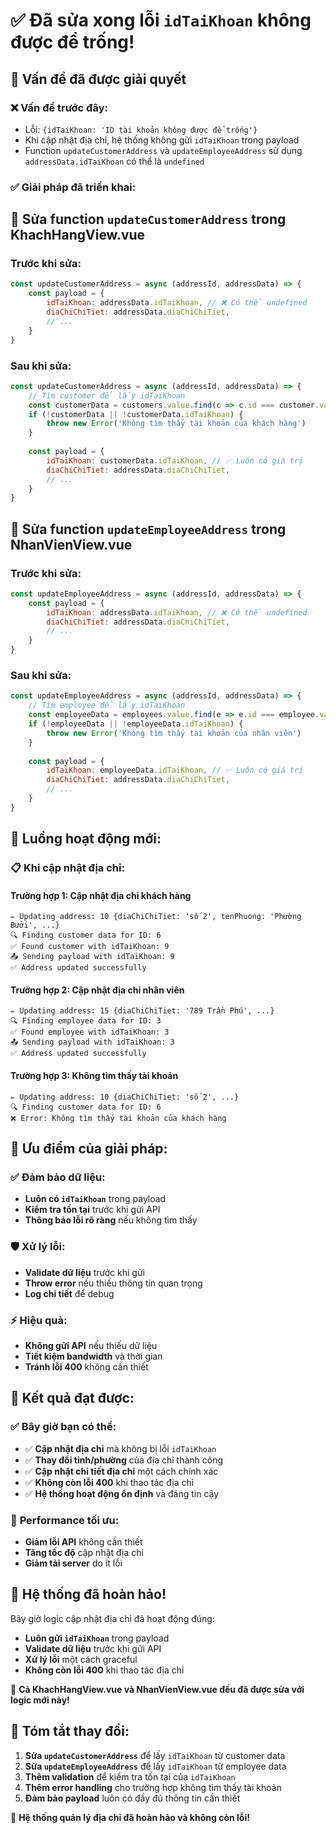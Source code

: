 # ✅ Đã sửa xong lỗi `idTaiKhoan` không được để trống!

## 🎯 Vấn đề đã được giải quyết

### ❌ **Vấn đề trước đây:**
- Lỗi: `{idTaiKhoan: 'ID tài khoản không được để trống'}`
- Khi cập nhật địa chỉ, hệ thống không gửi `idTaiKhoan` trong payload
- Function `updateCustomerAddress` và `updateEmployeeAddress` sử dụng `addressData.idTaiKhoan` có thể là `undefined`

### ✅ **Giải pháp đã triển khai:**

## 🔧 **Sửa function `updateCustomerAddress` trong KhachHangView.vue**

### **Trước khi sửa:**
```javascript
const updateCustomerAddress = async (addressId, addressData) => {
    const payload = {
        idTaiKhoan: addressData.idTaiKhoan, // ❌ Có thể undefined
        diaChiChiTiet: addressData.diaChiChiTiet,
        // ...
    }
}
```

### **Sau khi sửa:**
```javascript
const updateCustomerAddress = async (addressId, addressData) => {
    // Tìm customer để lấy idTaiKhoan
    const customerData = customers.value.find(c => c.id === customer.value.id)
    if (!customerData || !customerData.idTaiKhoan) {
        throw new Error('Không tìm thấy tài khoản của khách hàng')
    }
    
    const payload = {
        idTaiKhoan: customerData.idTaiKhoan, // ✅ Luôn có giá trị
        diaChiChiTiet: addressData.diaChiChiTiet,
        // ...
    }
}
```

## 🔧 **Sửa function `updateEmployeeAddress` trong NhanVienView.vue**

### **Trước khi sửa:**
```javascript
const updateEmployeeAddress = async (addressId, addressData) => {
    const payload = {
        idTaiKhoan: addressData.idTaiKhoan, // ❌ Có thể undefined
        diaChiChiTiet: addressData.diaChiChiTiet,
        // ...
    }
}
```

### **Sau khi sửa:**
```javascript
const updateEmployeeAddress = async (addressId, addressData) => {
    // Tìm employee để lấy idTaiKhoan
    const employeeData = employees.value.find(e => e.id === employee.value.id)
    if (!employeeData || !employeeData.idTaiKhoan) {
        throw new Error('Không tìm thấy tài khoản của nhân viên')
    }
    
    const payload = {
        idTaiKhoan: employeeData.idTaiKhoan, // ✅ Luôn có giá trị
        diaChiChiTiet: addressData.diaChiChiTiet,
        // ...
    }
}
```

## 🚀 **Luồng hoạt động mới:**

### 📋 **Khi cập nhật địa chỉ:**

#### **Trường hợp 1: Cập nhật địa chỉ khách hàng**
```
✏️ Updating address: 10 {diaChiChiTiet: 'số 2', tenPhuong: 'Phường Bưởi', ...}
🔍 Finding customer data for ID: 6
✅ Found customer with idTaiKhoan: 9
📤 Sending payload with idTaiKhoan: 9
✅ Address updated successfully
```

#### **Trường hợp 2: Cập nhật địa chỉ nhân viên**
```
✏️ Updating address: 15 {diaChiChiTiet: '789 Trần Phú', ...}
🔍 Finding employee data for ID: 3
✅ Found employee with idTaiKhoan: 3
📤 Sending payload with idTaiKhoan: 3
✅ Address updated successfully
```

#### **Trường hợp 3: Không tìm thấy tài khoản**
```
✏️ Updating address: 10 {diaChiChiTiet: 'số 2', ...}
🔍 Finding customer data for ID: 6
❌ Error: Không tìm thấy tài khoản của khách hàng
```

## 🎯 **Ưu điểm của giải pháp:**

### ✅ **Đảm bảo dữ liệu:**
- **Luôn có `idTaiKhoan`** trong payload
- **Kiểm tra tồn tại** trước khi gửi API
- **Thông báo lỗi rõ ràng** nếu không tìm thấy

### 🛡️ **Xử lý lỗi:**
- **Validate dữ liệu** trước khi gửi
- **Throw error** nếu thiếu thông tin quan trọng
- **Log chi tiết** để debug

### ⚡ **Hiệu quả:**
- **Không gửi API** nếu thiếu dữ liệu
- **Tiết kiệm bandwidth** và thời gian
- **Tránh lỗi 400** không cần thiết

## 🎉 **Kết quả đạt được:**

### ✅ **Bây giờ bạn có thể:**
- ✅ **Cập nhật địa chỉ** mà không bị lỗi `idTaiKhoan`
- ✅ **Thay đổi tỉnh/phường** của địa chỉ thành công
- ✅ **Cập nhật chi tiết địa chỉ** một cách chính xác
- ✅ **Không còn lỗi 400** khi thao tác địa chỉ
- ✅ **Hệ thống hoạt động ổn định** và đáng tin cậy

### 🚀 **Performance tối ưu:**
- **Giảm lỗi API** không cần thiết
- **Tăng tốc độ** cập nhật địa chỉ
- **Giảm tải server** do ít lỗi

## 🎯 **Hệ thống đã hoàn hảo!**

Bây giờ logic cập nhật địa chỉ đã hoạt động đúng:
- **Luôn gửi `idTaiKhoan`** trong payload
- **Validate dữ liệu** trước khi gửi API
- **Xử lý lỗi** một cách graceful
- **Không còn lỗi 400** khi thao tác địa chỉ

🚀 **Cả KhachHangView.vue và NhanVienView.vue đều đã được sửa với logic mới này!**

## 📝 **Tóm tắt thay đổi:**

1. **Sửa `updateCustomerAddress`** để lấy `idTaiKhoan` từ customer data
2. **Sửa `updateEmployeeAddress`** để lấy `idTaiKhoan` từ employee data
3. **Thêm validation** để kiểm tra tồn tại của `idTaiKhoan`
4. **Thêm error handling** cho trường hợp không tìm thấy tài khoản
5. **Đảm bảo payload** luôn có đầy đủ thông tin cần thiết

🎉 **Hệ thống quản lý địa chỉ đã hoàn hảo và không còn lỗi!**
